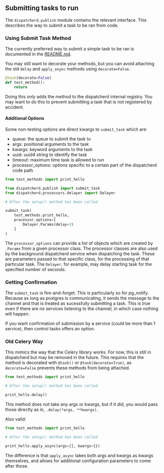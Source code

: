 ## Submitting tasks to run

The `dispatcherd.publish` module contains the relevant interface.
This describes the way to submit a task to be ran from code.

### Using Submit Task Method

The currently preferred way to submit a simple task to be ran
is documented in the [README.md](../README.md).

You may still want to decorate your methods, but you can avoid
attaching the old `delay` and `apply_async` methods using `decorate=False`.

```python
@task(decorate=False)
def test_method():
    return
```

Doing this _only_ adds the method to the dispatcherd internal registry.
You may want to do this to prevent submitting a task that is not registered by accident.

#### Additional Options

Some non-testing options are direct kwargs to `submit_task` which are:
 - queue: the queue to submit the task to
 - args: positional arguments to the task
 - kwargs: keyword arguments to the task
 - uuid: uuid4 string to identify the task
 - timeout: maximum time task is allowed to run
 - processor_options: options specific to a certain part of the dispatcherd code path

```python
from test_methods import print_hello

from dispatcherd.publish import submit_task
from dispatcherd.processors.delayer import Delayer

# After the setup() method has been called

submit_task(
    test_methods.print_hello,
    processor_options=[
        Delayer.Params(delay=3)
    ]
)
```

The `processor_options` can provide a list of objects which are created
by `.Params` from a given processor class.
The processor classes are also used by the background dispatcherd service
when dispatching the task.
These are parameters passed to that specific class,
for the processing of that particular task.
The `Delayer`, for example, may delay starting task for the specified
number of seconds.

### Getting Confirmation

The `submit_task` is fire-and-forget. This is particularly so for pg_notify.
Because as long as postgres is communicating, it sends the message to the channel
and that is treated as sucessfully submitting a task.
This is true even if there are no services listening to the channel,
in which case nothing will happen.

If you want confirmation of submission by a service (could be more than 1 service),
then control tasks offers an option.

### Old Celery Way

This mimics the way that the Celery library works.
For now, this is still in dispatcherd but may be removed in the future.
This requires that the method is decorated with `@task()` or
`@task(decorate=True)`, as `decorate=False` prevents these methods
from being attached.

```python
from test_methods import print_hello

# After the setup() method has been called

print_hello.delay()
```

This method does not take any args or kwargs, but if it did, you would
pass those directly as in, `.delay(*args, **kwargs)`.

Also valid:

```python
from test_methods import print_hello

# After the setup() method has been called

print_hello.apply_async(args=[], kwargs={})
```

The difference is that `apply_async` takes both args and kwargs as kwargs themselves,
and allows for additional configuration parameters to come after those.
